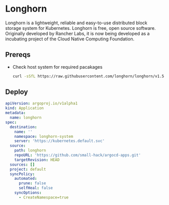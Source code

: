 # Longhorn

Longhorn is a lightweight, reliable and easy-to-use distributed block storage system for Kubernetes. Longhorn is free, open source software. Originally developed by Rancher Labs, it is now being developed as a incubating project of the Cloud Native Computing Foundation.

## Prereqs

- Check host system for required pacakages
  ```bash
  curl -sSfL https://raw.githubusercontent.com/longhorn/longhorn/v1.5.1/scripts/environment_check.sh | bash
  ```

## Deploy

```yaml
apiVersion: argoproj.io/v1alpha1
kind: Application
metadata:
  name: longhorn
spec:
  destination:
    name: ''
    namespace: longhorn-system
    server: 'https://kubernetes.default.svc'
  source:
    path: longhorn
    repoURL: 'https://github.com/small-hack/argocd-apps.git'
    targetRevision: HEAD
  sources: []
  project: default
  syncPolicy:
    automated:
      prune: false
      selfHeal: false
    syncOptions:
      - CreateNamespace=true

```
